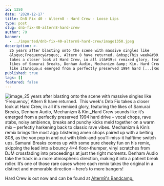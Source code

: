 ```yaml
---
id: 1350
date: '2020-12-17'
title: DnB Fix 40 - Altern8 - Hard Crew - Loose Lips
type: post
slug: dnb-fix-40-altern8-hard-crew
author: 70
banner:
  - ../imported/dnb-fix-40-altern8-hard-crew/image1350.jpeg
description: >-
  25 years after blasting onto the scene with massive singles like
  &lsquo;Frequency&rsquo;, Altern 8 have returned. &nbsp;This week&#39;s Dnb Fix
  takes a closer look at Hard Crew, in all it&#39;s remixed glory, featuring the
  likes of Samurai Breaks, Denham Audio, Mechanizm &amp; Kin. Hard Crew sounds
  like it&rsquo;s emerged from a perfectly preserved 1994 hard [...]Read More...
published: true
tags: []
featured: false
---
```

![image](../../imported/dnb-fix-40-altern8-hard-crew/image1350.jpeg)_25 years after blasting onto the scene with massive singles like ‘Frequency’, Altern 8 have returned.  This week's Dnb Fix takes a closer look at Hard Crew, in all it's remixed glory, featuring the likes of Samurai Breaks, Denham Audio, Mechanizm & Kin._Hard Crew sounds like it’s emerged from a perfectly preserved 1994 hard drive – vocal chops, rave stabs, noisy ambience, breaks and punchy kicks meld together on a warm mix – perfectly harkening back to classic rave vibes. Mechanizm & Kin’s remix brings the most agg: blistering amen chops paired up with a belting 808, as the vox pop in and out with blink-and-you’ll-miss-it halftime switch ups. Samurai Breaks comes up with some pure cheeky fun on his remix, skipping the lead into a bouncy 4×4 floor-thumper, vinyl scratches from DJM crossfading into proceedings at just the right moments. Denham Audio take the track in a more atmospheric direction, making it into a patient break roller. It’s one of those rare cases where each remix takes the original in a distinct and memorable direction – here’s to more bangers!

Hard Crew is out now and can be found at [Altern8's Bandcamp.](https://altern8official.bandcamp.com/album/hard-crew)